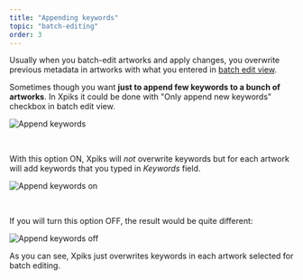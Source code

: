 ```yaml
---
title: "Appending keywords"
topic: "batch-editing"
order: 3
---
```


Usually when you batch-edit artworks and apply changes, you overwrite previous metadata in artworks with what you entered in <a href="{{site.url}}/tutorials/interface-multiple-view/">batch edit view</a>.

Sometimes though you want **just to append few keywords to a bunch of artworks**. In Xpiks it could be done with "Only append new keywords" checkbox in batch edit view.

<p>
  <img alt="Append keywords" src="{{site.url}}/images/tutorials/batch-editing/append-keywords.png" class="small-12 large-12" />
</p>

<br />

With this option ON, Xpiks will _not_ overwrite keywords but for each artwork will add keywords that you typed in _Keywords_ field.

<p>
  <img alt="Append keywords on" src="{{site.url}}/images/tutorials/batch-editing/append-keywords-on.gif" class="small-12 large-12" />
</p>

<br />

If you will turn this option OFF, the result would be quite different:

<p>
  <img alt="Append keywords off" src="{{site.url}}/images/tutorials/batch-editing/append-keywords-off.gif" class="small-12 large-12" />
</p>

As you can see, Xpiks just overwrites keywords in each artwork selected for batch editing.
